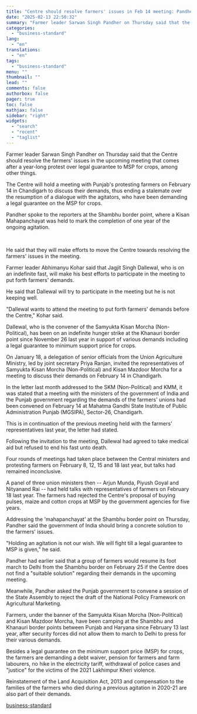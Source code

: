 ```yaml
---
title: "Centre should resolve farmers' issues in Feb 14 meeting: Pandher"
date: "2025-02-13 22:50:32"
summary: "Farmer leader Sarwan Singh Pandher on Thursday said that the Centre should resolve the farmers' issues in the upcoming meeting that comes after a year-long protest over legal guarantee to MSP for crops, among other things. The Centre will hold a meeting with Punjab's protesting farmers on February 14 in..."
categories:
  - "business-standard"
lang:
  - "en"
translations:
  - "en"
tags:
  - "business-standard"
menu: ""
thumbnail: ""
lead: ""
comments: false
authorbox: false
pager: true
toc: false
mathjax: false
sidebar: "right"
widgets:
  - "search"
  - "recent"
  - "taglist"
---
```


Farmer leader Sarwan Singh Pandher on Thursday said that the Centre should resolve the farmers' issues in the upcoming meeting that comes after a year-long protest over legal guarantee to MSP for crops, among other things.

The Centre will hold a meeting with Punjab's protesting farmers on February 14 in Chandigarh to discuss their demands, thus ending a stalemate over the resumption of a dialogue with the agitators, who have been demanding a legal guarantee on the MSP for crops.

Pandher spoke to the reporters at the Shambhu border point, where a Kisan Mahapanchayat was held to mark the completion of one year of the ongoing agitation.

 

He said that they will make efforts to move the Centre towards resolving the farmers' issues in the meeting.

Farmer leader Abhimanyu Kohar said that Jagjit Singh Dallewal, who is on an indefinite fast, will make his best efforts to participate in the meeting to put forth farmers' demands.

He said that Dallewal will try to participate in the meeting but he is not keeping well.

"Dallewal wants to attend the meeting to put forth farmers' demands before the Centre," Kohar said. 

Dallewal, who is the convener of the Samyukta Kisan Morcha (Non-Political), has been on an indefinite hunger strike at the Khanauri border point since November 26 last year in support of various demands including a legal guarantee to minimum support price for crops.

On January 18, a delegation of senior officials from the Union Agriculture Ministry, led by joint secretary Priya Ranjan, invited the representatives of Samyukta Kisan Morcha (Non-Political) and Kisan Mazdoor Morcha for a meeting to discuss their demands on February 14 in Chandigarh.

In the letter last month addressed to the SKM (Non-Political) and KMM, it was stated that a meeting with the ministers of the government of India and the Punjab government regarding the demands of the farmers' unions had been convened on February 14 at Mahatma Gandhi State Institute of Public Administration Punjab (MGSIPA), Sector-26, Chandigarh.

This is in continuation of the previous meeting held with the farmers' representatives last year, the letter had stated.

Following the invitation to the meeting, Dallewal had agreed to take medical aid but refused to end his fast unto death.

Four rounds of meetings had taken place between the Central ministers and protesting farmers on February 8, 12, 15 and 18 last year, but talks had remained inconclusive.

A panel of three union ministers then -- Arjun Munda, Piyush Goyal and Nityanand Rai -- had held talks with representatives of farmers on February 18 last year. The farmers had rejected the Centre's proposal of buying pulses, maize and cotton crops at MSP by the government agencies for five years.

Addressing the 'mahapanchayat' at the Shambhu border point on Thursday, Pandher said the government of India should bring a concrete solution to the farmers' issues.

"Holding an agitation is not our wish. We will fight till a legal guarantee to MSP is given," he said.

Pandher had earlier said that a group of farmers would resume its foot march to Delhi from the Shambhu border on February 25 if the Centre does not find a "suitable solution" regarding their demands in the upcoming meeting.

Meanwhile, Pandher asked the Punjab government to convene a session of the State Assembly to reject the draft of the National Policy Framework on Agricultural Marketing.

Farmers, under the banner of the Samyukta Kisan Morcha (Non-Political) and Kisan Mazdoor Morcha, have been camping at the Shambhu and Khanauri border points between Punjab and Haryana since February 13 last year, after security forces did not allow them to march to Delhi to press for their various demands.

Besides a legal guarantee on the minimum support price (MSP) for crops, the farmers are demanding a debt waiver, pension for farmers and farm labourers, no hike in the electricity tariff, withdrawal of police cases and "justice" for the victims of the 2021 Lakhimpur Kheri violence.

Reinstatement of the Land Acquisition Act, 2013 and compensation to the families of the farmers who died during a previous agitation in 2020-21 are also part of their demands.

[business-standard](https://www.business-standard.com/india-news/centre-should-resolve-farmers-issues-in-feb-14-meeting-pandher-125021301500_1.html)
